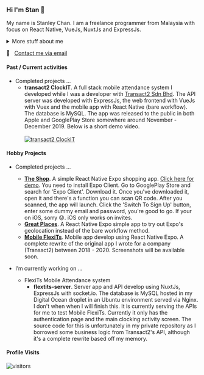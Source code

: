 ### Hi I'm Stan 👋

My name is Stanley Chan. I am a freelance programmer from Malaysia with focus on React Native, VueJs, NuxtJs and ExpressJs.

<details>
<summary>
  More stuff about me
</summary>
<br>
I started picking up programming again in 2017. I stopped practicing it in 2000. I used to code reports in INFORMIX 4GL. It was hard picking it up again. I had to relearn everything as the current tech is totally different to what I was exposed to before.
<br><br>
So yeah, I'd see myself as a self taught programmer.
</details>

:email: &nbsp; [Contact me via email](mailto:nahcnats@gmail.com) 

#### Past / Current activities
- Completed projects ...
  - **transact2 ClockIT**. A full stack mobile attendance system I developed while I was a developer with [Transact2 Sdn Bhd](https://transact2.com/). The API server was developed with ExpressJs, the web frontend with VueJs with Vuex and the mobile app with React Native (bare workflow). The database is MySQL. The app was released to the public in both Apple and GooglePlay Store somewhere around November - December 2019. Below is a short demo video.
  <br><br>
  [![transact2 ClockIT](http://img.youtube.com/vi/5sAn6MhzN9c/0.jpg)](http://www.youtube.com/watch?v=5sAn6MhzN9c "Click to play on YouTube")
  
#### Hobby Projects
- Completed projects ...
  - **[The Shop](https://github.com/nahcnats/rnTheShop)**. A simple React Native Expo shopping app. [Click here for demo](https://expo.io/@nahcnats/projects/sctheshop). You need to install Expo Client. Go to GooglePlay Store and search for 'Expo Client'. Download it. Once you've downloaded it, open it and there's a function you can scan QR code. After you scanned, the app will launch. Click the 'Switch To Sign Up'  button, enter some dummy email and password, you're good to go. If your on iOS, sorry :disappointed:. iOS only works on invites.
  - **[Great Places](https://github.com/nahcnats/greatplaces)**. A React Native Expo simple app to try out Expo's geolocation instead of the bare workflow method.
  - **[Mobile FlexiTs](https://github.com/nahcnats/mobile-flexits)**. Mobile app develop using React Native Expo. A complete rewrite of the original app I wrote  for a company (Transact2) between 2018 - 2020. Screenshots will be available soon.

- I’m currently working on ...
  - FlexiTs Mobile Attendance system
    - **flextits-server**. Server app and API develop using NuxtJs, ExpressJs with socket.io. The database is MySQL hosted in my Digital Ocean droplet in an Ubuntu environment served via Nginx. I don't when when I will finish this. It is currently serving the APIs for me to test Mobile FlexiTs. Currently it only has the authentication page and the main clocking activity screen. The source code for this is unfortunately in my private repository as I borrowed some business logic from Transact2's API, although it's a complete rewrite based off my memory.

#### Profile Visits
![visitors](https://visitor-badge.glitch.me/badge?page_id=nahcnats.nahcnats)

